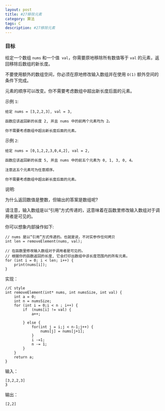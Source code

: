 ```yaml
---
layout: post
title: #27移除元素
category: 算法
tags: C
description: #27移除元素
--- 
```

### 目标
给定一个数组 `nums` 和一个值` val`，你需要原地移除所有数值等于 `val` 的元素，返回移除后数组的新长度。

不要使用额外的数组空间，你必须在原地修改输入数组并在使用 `O(1)` 额外空间的条件下完成。

元素的顺序可以改变。你不需要考虑数组中超出新长度后面的元素。

示例 `1`:

	给定 nums = [3,2,2,3], val = 3,

	函数应该返回新的长度 2, 并且 nums 中的前两个元素均为 2。

	你不需要考虑数组中超出新长度后面的元素。
示例 `2`:

	给定 nums = [0,1,2,2,3,0,4,2], val = 2,

	函数应该返回新的长度 5, 并且 nums 中的前五个元素为 0, 1, 3, 0, 4。

	注意这五个元素可为任意顺序。

	你不需要考虑数组中超出新长度后面的元素。
说明:

为什么返回数值是整数，但输出的答案是数组呢?

请注意，输入数组是以“引用”方式传递的，这意味着在函数里修改输入数组对于调用者是可见的。

你可以想象内部操作如下:

	// nums 是以“引用”方式传递的。也就是说，不对实参作任何拷贝
	int len = removeElement(nums, val);
	
	// 在函数里修改输入数组对于调用者是可见的。
	// 根据你的函数返回的长度, 它会打印出数组中该长度范围内的所有元素。
	for (int i = 0; i < len; i++) {
	    print(nums[i]);
	}

实现：

	//C style
	int removeElement(int* nums, int numsSize, int val) {
	    int a = 0;
	    int n = numsSize;
	    for (int i = 0;i < n ; i++) {
	        if  (nums[i] != val) {
	            a++;
	            
	        } else {
	            for(int j = i;j < n-1;j++) {
	                nums[j] = nums[j+1];
	            }
	            i -=1;
	            n -= 1;
	        }
	    }
	    return a;
	}

输入：
	
	[3,2,2,3]
	3

输出：

	[2,2]

